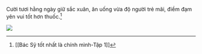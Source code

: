 Cười tươi hằng ngày giữ sắc xuân, ăn uống vừa độ người trẻ mãi, điềm đạm yên vui tốt hơn thuốc.[^1]

![](https://res.cloudinary.com/dcqf82eor/image/upload/v1755745981/g4c6sdzei3tjfey69ksr.png)


[^1]: [[Bác Sỹ tốt nhất là chính mình-Tập 1]]
